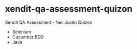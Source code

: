 # xendit-qa-assessment-quizon
Xendit QA Assessment - Neil Justin Quizon
- Selenium
- Cucumber BDD
- Java
